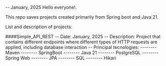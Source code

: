 -- January, 2025
Hello everyone!.

This repo saves projects created primarily from Spring boot and Java 21.

List and description of projects:

####Simple_API_REST
-- Date: January, 2025
-- Description: Project that contains different endpoints where different types of HTTP requests are applied, including database interaction
-- Principal tecnologies:
-------- Maven
-------- SpringBoot
-------- Java 21
-------- PostgreSQL
-------- Spring Web
-------- JPA
-------- SQL
-------- Hikari
